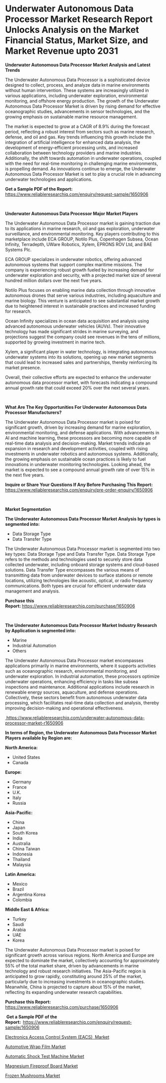 <p><h1>Underwater Autonomous Data Processor Market Research Report Unlocks Analysis on the Market Financial Status, Market Size, and Market Revenue upto 2031</h1></p><p><strong>Underwater Autonomous Data Processor Market Analysis and Latest Trends</strong></p>
<p><p>The Underwater Autonomous Data Processor is a sophisticated device designed to collect, process, and analyze data in marine environments without human intervention. These systems are increasingly utilized in various applications, including underwater exploration, environmental monitoring, and offshore energy production. The growth of the Underwater Autonomous Data Processor Market is driven by rising demand for effective oceanographic studies, advancements in sensor technologies, and the growing emphasis on sustainable marine resource management.</p><p>The market is expected to grow at a CAGR of 8.9% during the forecast period, reflecting a robust interest from sectors such as marine research, defense, and oil and gas. Key trends influencing this growth include the integration of artificial intelligence for enhanced data analysis, the development of energy-efficient processing units, and increased collaboration between technology providers and marine industries. Additionally, the shift towards automation in underwater operations, coupled with the need for real-time monitoring in challenging marine environments, is propelling demand. As innovations continue to emerge, the Underwater Autonomous Data Processor Market is set to play a crucial role in advancing underwater technologies and applications.</p></p>
<p><strong>Get a Sample PDF of the Report:&nbsp;</strong> <a href="https://www.reliableresearchiq.com/enquiry/request-sample/1650906?utm_campaign=1102&utm_medium=2&utm_source=Github&utm_content=ia&utm_term=03102024&utm_id=underwater-autonomous-data-processor">https://www.reliableresearchiq.com/enquiry/request-sample/1650906</a></p>
<p>&nbsp;</p>
<p><strong>Underwater Autonomous Data Processor Major Market Players</strong></p>
<p><p>The Underwater Autonomous Data Processor market is gaining traction due to its applications in marine research, oil and gas exploration, underwater surveillance, and environmental monitoring. Key players contributing to this marketplace include ECA GROUP, Notilo Plus, Copenhagen Subsea, Ocean Infinity, Terradepth, UWare Robotics, Xylem, EPRONS ROV Ltd, and BAE Systems Plc.</p><p>ECA GROUP specializes in underwater robotics, offering advanced autonomous systems that support complex maritime missions. The company is experiencing robust growth fueled by increasing demand for underwater exploration and security, with a projected market size of several hundred million dollars over the next five years.</p><p>Notilo Plus focuses on enabling marine data collection through innovative autonomous drones that serve various industries, including aquaculture and marine biology. This venture is anticipated to see substantial market growth due to heightened interest in sustainable practices and increased funding for research.</p><p>Ocean Infinity specializes in ocean data acquisition and analysis using advanced autonomous underwater vehicles (AUVs). Their innovative technology has made significant strides in marine surveying, and projections suggest the company could see revenues in the tens of millions, supported by growing investment in marine tech.</p><p>Xylem, a significant player in water technology, is integrating autonomous underwater systems into its solutions, opening up new market segments that could lead to increased sales and partnerships, thereby reinforcing its market presence.</p><p>Overall, their collective efforts are expected to enhance the underwater autonomous data processor market, with forecasts indicating a compound annual growth rate that could exceed 20% over the next several years.</p></p>
<p>&nbsp;</p>
<p><strong>What Are The Key Opportunities For Underwater Autonomous Data Processor Manufacturers?</strong></p>
<p><p>The Underwater Autonomous Data Processor market is poised for significant growth, driven by increasing demand for marine exploration, environmental monitoring, and defense applications. With advancements in AI and machine learning, these processors are becoming more capable of real-time data analysis and decision-making. Market trends indicate an expansion in research and development activities, coupled with rising investments in underwater robotics and autonomous systems. Additionally, the growing emphasis on sustainable ocean practices is likely to fuel innovations in underwater monitoring technologies. Looking ahead, the market is expected to see a compound annual growth rate of over 15% in the next five years.</p></p>
<p><strong>Inquire or Share Your Questions If Any Before Purchasing This Report:</strong> <a href="https://www.reliableresearchiq.com/enquiry/pre-order-enquiry/1650906?utm_campaign=1102&utm_medium=2&utm_source=Github&utm_content=ia&utm_term=03102024&utm_id=underwater-autonomous-data-processor">https://www.reliableresearchiq.com/enquiry/pre-order-enquiry/1650906</a></p>
<p>&nbsp;</p>
<p><strong>Market Segmentation</strong></p>
<p><strong>The Underwater Autonomous Data Processor Market Analysis by types is segmented into:</strong></p>
<p><ul><li>Data Storage Type</li><li>Data Transfer Type</li></ul></p>
<p><p>The Underwater Autonomous Data Processor market is segmented into two key types: Data Storage Type and Data Transfer Type. Data Storage Type refers to the methods and technologies used to securely store data collected underwater, including onboard storage systems and cloud-based solutions. Data Transfer Type encompasses the various means of transmitting data from underwater devices to surface stations or remote locations, utilizing technologies like acoustic, optical, or radio frequency communications. Both types are crucial for efficient underwater data management and analysis.</p></p>
<p><strong>Purchase this Report:&nbsp;</strong><a href="https://www.reliableresearchiq.com/purchase/1650906?utm_campaign=1102&utm_medium=2&utm_source=Github&utm_content=ia&utm_term=03102024&utm_id=underwater-autonomous-data-processor">https://www.reliableresearchiq.com/purchase/1650906</a></p>
<p>&nbsp;</p>
<p><strong>The Underwater Autonomous Data Processor Market Industry Research by Application is segmented into:</strong></p>
<p><ul><li>Marine</li><li>Industrial Automation</li><li>Others</li></ul></p>
<p><p>The Underwater Autonomous Data Processor market encompasses applications primarily in marine environments, where it supports activities such as oceanographic research, environmental monitoring, and underwater exploration. In industrial automation, these processors optimize underwater operations, enhancing efficiency in tasks like subsea inspections and maintenance. Additional applications include research in renewable energy sources, aquaculture, and defense operations. Collectively, these sectors benefit from autonomous underwater data processing, which facilitates real-time data collection and analysis, thereby improving decision-making and operational effectiveness.</p></p>
<p><a href="https://www.reliableresearchiq.com/underwater-autonomous-data-processor-market-r1650906?utm_campaign=1102&utm_medium=2&utm_source=Github&utm_content=ia&utm_term=03102024&utm_id=underwater-autonomous-data-processor">&nbsp;https://www.reliableresearchiq.com/underwater-autonomous-data-processor-market-r1650906</a></p>
<p><strong>In terms of Region, the Underwater Autonomous Data Processor Market Players available by Region are:</strong></p>
<p>
    <p> <strong> North America: </strong>
        <ul>
            <li>United States</li>
            <li>Canada</li>
        </ul>
        </p> 
    <p> <strong> Europe: </strong>
        <ul>
            <li>Germany</li>
            <li>France</li>
            <li>U.K.</li>
            <li>Italy</li>
            <li>Russia</li>
        </ul>
        </p> 
    <p> <strong> Asia-Pacific: </strong>
        <ul>
            <li>China</li>
            <li>Japan</li>
            <li>South Korea</li>
            <li>India</li>
            <li>Australia</li>
            <li>China Taiwan</li>
            <li>Indonesia</li>
            <li>Thailand</li>
            <li>Malaysia</li>
        </ul>
        </p> 
    <p> <strong> Latin America: </strong>
        <ul>
            <li>Mexico</li>
            <li>Brazil</li>
            <li>Argentina Korea</li>
            <li>Colombia</li>
        </ul>
        </p> 
    <p> <strong> Middle East & Africa: </strong>
        <ul>
            <li>Turkey</li>
            <li>Saudi</li>
            <li>Arabia</li>
            <li>UAE</li>
            <li>Korea</li>
        </ul>
    </p>
    </p>
<p><p>The Underwater Autonomous Data Processor market is poised for significant growth across various regions. North America and Europe are expected to dominate the market, collectively accounting for approximately 55% of the total market share, driven by advancements in marine technology and robust research initiatives. The Asia-Pacific region is anticipated to grow rapidly, constituting around 25% of the market, particularly due to increasing investments in oceanographic studies. Meanwhile, China is projected to capture about 15% of the market, reflecting its expanding underwater research capabilities.</p></p>
<p><strong>Purchase this Report: </strong><a href="https://www.reliableresearchiq.com/purchase/1650906?utm_campaign=1102&utm_medium=2&utm_source=Github&utm_content=ia&utm_term=03102024&utm_id=underwater-autonomous-data-processor">https://www.reliableresearchiq.com/purchase/1650906</a></p>
<p>&nbsp;<strong>Get a Sample PDF of the Report:&nbsp;&nbsp;</strong><a href="https://www.reliableresearchiq.com/enquiry/request-sample/1650906?utm_campaign=1102&utm_medium=2&utm_source=Github&utm_content=ia&utm_term=03102024&utm_id=underwater-autonomous-data-processor">https://www.reliableresearchiq.com/enquiry/request-sample/1650906</a></p>
<p><strong></strong></p>
<p><p><a href="https://issuu.com/reportprime-2/docs/electronics-access-control-system-e_76bfc419065d67?utm_campaign=1102&utm_medium=2&utm_source=Github&utm_content=ia&utm_term=03102024&utm_id=underwater-autonomous-data-processor">Electronics Access Control System (EACS)  Market</a></p><p><a href="https://medium.com/@lourdestd6bs/insights-into-the-automotive-wrap-film-market-market-players-market-size-geographical-regions-0de32387384e?utm_campaign=1102&utm_medium=2&utm_source=Github&utm_content=ia&utm_term=03102024&utm_id=underwater-autonomous-data-processor">Automotive Wrap Film Market</a></p><p><a href="https://issuu.com/reportprime-2/docs/automatic-shock-test-machine-market_9353fb126b52fd?utm_campaign=1102&utm_medium=2&utm_source=Github&utm_content=ia&utm_term=03102024&utm_id=underwater-autonomous-data-processor">Automatic Shock Test Machine Market</a></p><p><a href="https://www.linkedin.com/pulse/global-market-pulse-trends-growth-analysis-magnesium-fireproof-n9y5e?utm_campaign=1102&utm_medium=2&utm_source=Github&utm_content=ia&utm_term=03102024&utm_id=underwater-autonomous-data-processor">Magnesium Fireproof Board Market</a></p><p><a href="https://www.linkedin.com/pulse/frozen-mushrooms-market-global-regional-analysis-focus-region-xwxmf?trackingId=oI%2FnONoVSn2l6H%2B7HNUHtA%3D%3D&utm_campaign=1102&utm_medium=2&utm_source=Github&utm_content=ia&utm_term=03102024&utm_id=underwater-autonomous-data-processor">Frozen Mushrooms Market</a></p></p>
